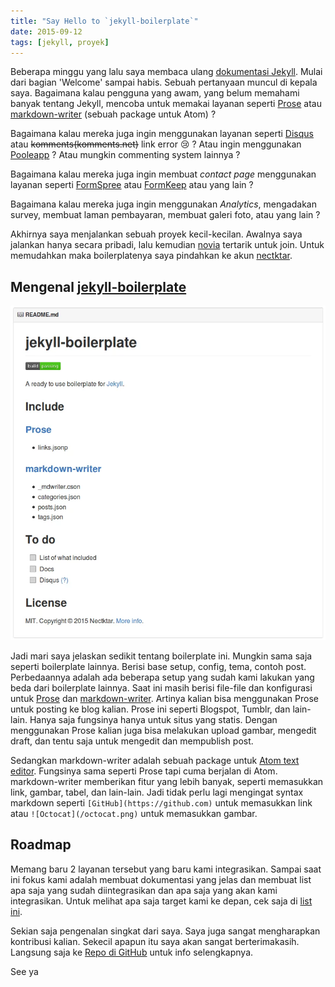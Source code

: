 ```yaml
---
title: "Say Hello to `jekyll-boilerplate`"
date: 2015-09-12
tags: [jekyll, proyek]
---
```


Beberapa minggu yang lalu saya membaca ulang [dokumentasi Jekyll](http://jekyllrb.com). Mulai dari bagian 'Welcome' sampai habis. Sebuah pertanyaan muncul di kepala saya. Bagaimana kalau pengguna yang awam, yang belum memahami banyak tentang Jekyll, mencoba untuk memakai layanan seperti [Prose](http://prose.io) atau [markdown-writer](http://github.com/zhuochun/md-writer) (sebuah package untuk Atom) ?

Bagaimana kalau mereka juga ingin menggunakan layanan seperti [Disqus](http://disqus.com) atau ~~komments(komments.net)~~ link error :cry: ? Atau ingin menggunakan [Pooleapp](http://pooleapp.com) ? Atau mungkin commenting system lainnya ?

Bagaimana kalau mereka juga ingin membuat *contact page* menggunakan layanan seperti [FormSpree](http://formspree.io/) atau [FormKeep](http://formkeep.com/) atau yang lain ?

Bagaimana kalau mereka juga ingin menggunakan *Analytics*, mengadakan survey, membuat laman pembayaran, membuat galeri foto, atau yang lain ?

Akhirnya saya menjalankan sebuah proyek kecil-kecilan. Awalnya saya jalankan hanya secara pribadi, lalu kemudian [novia](http://github.com/noviandiani) tertarik untuk join. Untuk memudahkan maka boilerplatenya saya pindahkan ke akun [nectktar](http://github.com/nectktar).

## Mengenal [jekyll-boilerplate](http://github.com/nectktar/jekyll-boilerplate)

![jekyll-boilerplate](/assets/post-img/jekyll-boilerplate.webp)

Jadi mari saya jelaskan sedikit tentang boilerplate ini. Mungkin sama saja seperti boilerplate lainnya. Berisi base setup, config, tema, contoh post. Perbedaannya adalah ada beberapa setup yang sudah kami lakukan yang beda dari boilerplate lainnya. Saat ini masih berisi file-file dan konfigurasi untuk [Prose](http://prose.io) dan [markdown-writer](http://github.com/zhuochun/md-writer). Artinya kalian bisa menggunakan Prose untuk posting ke blog kalian. Prose ini seperti Blogspot, Tumblr, dan lain-lain. Hanya saja fungsinya hanya untuk situs yang statis. Dengan menggunakan Prose kalian juga bisa melakukan upload gambar, mengedit draft, dan tentu saja untuk mengedit dan mempublish post.

Sedangkan markdown-writer adalah sebuah package untuk [Atom text editor](http://atom.io). Fungsinya sama seperti Prose tapi cuma berjalan di Atom. markdown-writer memberikan fitur yang lebih banyak, seperti memasukkan link, gambar, tabel, dan lain-lain. Jadi tidak perlu lagi mengingat syntax markdown seperti `[GitHub](https://github.com)` untuk memasukkan link atau `![Octocat](/octocat.png)` untuk memasukkan gambar.

## Roadmap

Memang baru 2 layanan tersebut yang baru kami integrasikan. Sampai saat ini fokus kami adalah membuat dokumentasi yang jelas dan membuat list apa saja yang sudah diintegrasikan dan apa saja yang akan kami integrasikan. Untuk melihat apa saja target kami ke depan, cek saja di [list ini](https://github.com/nectktar/jekyll-boilerplate#to-do).

Sekian saja pengenalan singkat dari saya. Saya juga sangat mengharapkan kontribusi kalian. Sekecil apapun itu saya akan sangat berterimakasih. Langsung saja ke [Repo di GitHub](https://github.com/nectktar/jekyll-boilerplate) untuk info selengkapnya.

See ya
